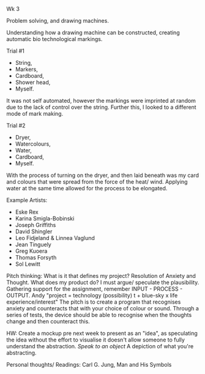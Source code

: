 Wk 3

Problem solving, and drawing machines. 

Understanding how a drawing machine can be constructed, creating automatic bio technological markings. 

Trial #1
- String, 
- Markers, 
- Cardboard, 
- Shower head, 
- Myself. 

It was not self automated, however the markings were imprinted at random due to the lack of control over the string. Further this, I looked to a different mode of mark making. 

Trial #2
- Dryer, 
- Watercolours,
- Water,
- Cardboard, 
- Myself. 

With the process of turning on the dryer, and then laid beneath was my card and colours that were spread from the force of the heat/ wind. Applying water at the same time allowed for the process to be elongated. 

Example Artists: 
- Eske Rex
- Karina Smigla-Bobinski
- Joseph Griffiths 
- David Shingler
- Leo Fidjeland & Linnea Vaglund
- Jean Tinguely
- Greg Kuoera 
- Thomas Forsyth
- Sol Lewitt

Pitch thinking: 
What is it that defines my project? Resolution of Anxiety and Thought. 
What does my product do? 
I must argue/ speculate the plausibility. Gathering support for the assignment, remember INPUT - PROCESS - OUTPUT. 
Andy "project = technology (possibility) t + blue-sky x life experience/interest" 
The pitch is to create a program that recognises anxiety and counteracts that with your choice of colour or sound. Through a series of tests, the device should be able to recognise when the thoughts change and then counteract this.

HW: 
Create a mockup pre next week to present as an "idea", as speculating the idea without the effort to visualise it doesn't allow someone to fully understand the abstraction. *Speak to an object* A depiction of what you're abstracting. 

Personal thoughts/ Readings: 
Carl G. Jung, Man and His Symbols
